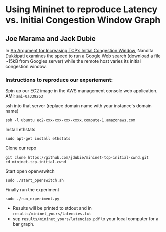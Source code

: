 Using Mininet to reproduce Latency vs. Initial Congestion Window Graph
======================================================================

Joe Marama and Jack Dubie
-------------------------

In [An Argument for Increasing TCP’s Initial Congestion Window](https://developers.google.com/speed/articles/tcp_initcwnd_paper.pdf),
Nandita Dukkipati examines the speed to run a Google Web search (download a
file ~15kB from Googles server) while the remote host varies its initial
congestion window.

### Instructions to reproduce our experiement:

Spin up our EC2 image in the AWS management console web application. AMI: `ami-0a339263`

ssh into that server (replace domain name with your instance's domain name)

    ssh -l ubuntu ec2-xxx-xxx-xxx-xxxx.compute-1.amazonaws.com

Install ethstats

    sudo apt-get install ethstats

Clone our repo

    git clone https://github.com/jdubie/mininet-tcp-initial-cwnd.git
    cd mininet-tcp-initial-cwnd

Start open openvswitch

    sudo ./start_openswitch.sh

Finally run the experiment

    sudo ./run_experiment.py

* Results will be printed to stdout and in `results/mininet_yours/latencies.txt`
* scp `results/mininet_yours/latencies.pdf` to your local computer for a bar graph.
